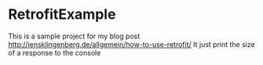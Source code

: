 # RetrofitExample
This is a sample project for my blog post http://jensklingenberg.de/allgemein/how-to-use-retrofit/
It just print the size of a response to the console
